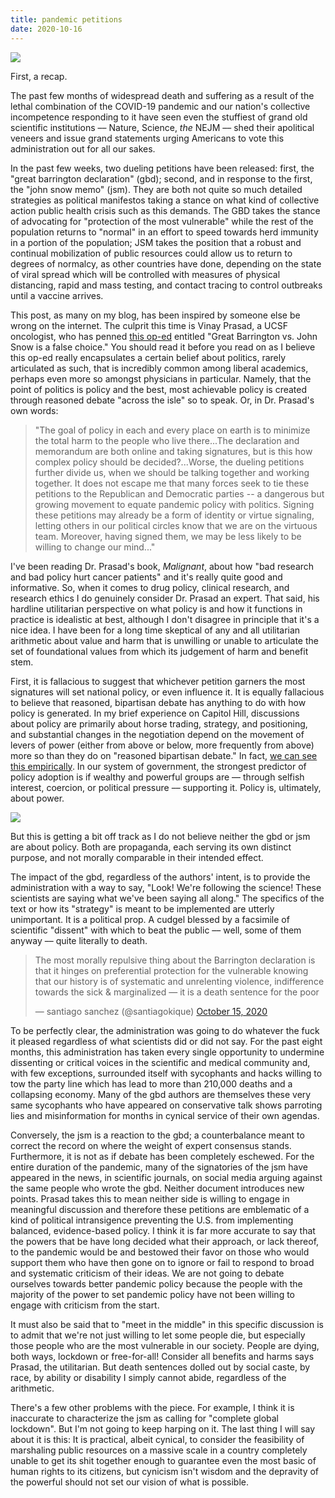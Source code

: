 ```yaml
---
title: pandemic petitions
date: 2020-10-16
---
```

![](https://i.imgur.com/12SyxDg.png)

First, a recap.

The past few months of widespread death and suffering as a result of the lethal combination of the COVID-19 pandemic and our nation's collective incompetence responding to it have seen even the stuffiest of grand old scientific institutions –– Nature, Science, *the* NEJM –– shed their apolitical veneers and issue grand statements urging Americans to vote this administration out for all our sakes. 

In the past few weeks, two dueling petitions have been released: first, the "great barrington declaration" (gbd); second, and in response to the first, the "john snow memo" (jsm). They are both not quite so much detailed strategies as political manifestos taking a stance on what kind of collective action public health crisis such as this demands. The GBD takes the stance of advocating for "protection of the most vulnerable" while the rest of the population returns to "normal" in an effort to speed towards herd immunity in a portion of the population; JSM takes the position that a robust and continual mobilization of public resources could allow us to return to degrees of normalcy, as other countries have done, depending on the state of viral spread which will be controlled with measures of physical distancing, rapid and mass testing, and contact tracing to control outbreaks until a vaccine arrives.

This post, as many on my blog, has been inspired by someone else be wrong on the internet. The culprit this time is Vinay Prasad, a UCSF oncologist, who has penned [this op-ed](https://www.medpagetoday.com/blogs/vinay-prasad/89177) entitled "Great Barrington vs. John Snow is a false choice." You should read it before you read on as I believe this op-ed really encapsulates a certain belief about politics, rarely articulated as such, that is incredibly common among liberal academics, perhaps even more so amongst physicians in particular. Namely, that the point of politics is policy and the best, most achievable policy is created through reasoned debate "across the isle" so to speak. Or, in Dr. Prasad's own words: 

>"The goal of policy in each and every place on earth is to minimize the total harm to the people who live there...The declaration and memorandum are both online and taking signatures, but is this how complex policy should be decided?...Worse, the dueling petitions further divide us, when we should be talking together and working together. It does not escape me that many forces seek to tie these petitions to the Republican and Democratic parties -- a dangerous but growing movement to equate pandemic policy with politics. Signing these petitions may already be a form of identity or virtue signaling, letting others in our political circles know that we are on the virtuous team. Moreover, having signed them, we may be less likely to be willing to change our mind..."

I've been reading Dr. Prasad's book, *Malignant*, about how "bad research and bad policy hurt cancer patients" and it's really quite good and informative. So, when it comes to drug policy, clinical research, and research ethics I do genuinely consider Dr. Prasad an expert. That said, his hardline utilitarian perspective on what policy is and how it functions in practice is idealistic at best, although I don't disagree in principle that it's a nice idea. I have been for a long time skeptical of any and all utilitarian arithmetic about value and harm that is unwilling or unable to articulate the set of foundational values from which its judgement of harm and benefit stem.

First, it is fallacious to suggest that whichever petition garners the most signatures will set national policy, or even influence it. It is equally fallacious to believe that reasoned, bipartisan debate has anything to do with how policy is generated. In my brief experience on Capitol Hill, discussions about policy are primarily about horse trading, strategy, and positioning, and substantial changes in the negotiation depend on the movement of levers of power (either from above or below, more frequently from above) more so than they do on "reasoned bipartisan debate." In fact, [we can see this empirically](https://scholar.princeton.edu/sites/default/files/mgilens/files/gilens_and_page_2014_-testing_theories_of_american_politics.doc.pdf). In our system of government, the strongest predictor of policy adoption is if wealthy and powerful groups are –– through selfish interest, coercion, or political pressure –– supporting it. Policy is, ultimately, about power.

![](https://i.imgur.com/IeXrLdg.png)

But this is getting a bit off track as I do not believe neither the gbd or jsm are about policy. Both are propaganda, each serving its own distinct purpose, and not morally comparable in their intended effect. 

The impact of the gbd, regardless of the authors' intent, is to provide the administration with a way to say, "Look! We're following the science! These scientists are saying what we've been saying all along." The specifics of the text or how its "strategy" is meant to be implemented are utterly unimportant. It is a political prop. A cudgel blessed by a facsimile of scientific "dissent" with which to beat the public –– well, some of them anyway –– quite literally to death.

<blockquote class="twitter-tweet" data-theme="dark"><p lang="en" dir="ltr">The most morally repulsive thing about the Barrington declaration is that it hinges on preferential protection for the vulnerable knowing that our history is of systematic and unrelenting violence, indifference towards the sick &amp; marginalized — it is a death sentence for the poor</p>&mdash; santiago sanchez (@santiagokique) <a href="https://twitter.com/santiagokique/status/1316771622918008833?ref_src=twsrc%5Etfw">October 15, 2020</a></blockquote> <script async src="https://platform.twitter.com/widgets.js" charset="utf-8"></script>

To be perfectly clear, the administration was going to do whatever the fuck it pleased regardless of what scientists did or did not say. For the past eight months, this administration has taken every single opportunity to undermine dissenting or critical voices in the scientific and medical community and, with few exceptions, surrounded itself with sycophants and hacks willing to tow the party line which has lead to more than 210,000 deaths and a collapsing economy. Many of the gbd authors are themselves these very same sycophants who have appeared on conservative talk shows parroting lies and misinformation for months in cynical service of their own agendas.

Conversely, the jsm is a reaction to the gbd; a counterbalance meant to correct the record on where the weight of expert consensus stands. Furthermore, it is not as if debate has been completely eschewed. For the entire duration of the pandemic, many of the signatories of the jsm have appeared in the news, in scientific journals, on social media arguing against the same people who wrote the gbd. Neither document introduces new points. Prasad takes this to mean neither side is willing to engage in meaningful discussion and therefore these petitions are emblematic of a kind of political intransigence preventing the U.S. from implementing balanced, evidence-based policy. I think it is far more accurate to say that the powers that be have long decided what their approach, or lack thereof, to the pandemic would be and bestowed their favor on those who would support them who have then gone on to ignore or fail to respond to broad and systematic criticism of their ideas. We are not going to debate ourselves towards better pandemic policy because the people with the majority of the power to set pandemic policy have not been willing to engage with criticism from the start. 

It must also be said that to "meet in the middle" in this specific discussion is to admit that we're not just willing to let some people die, but especially those people who are the most vulnerable in our society. People are dying, both ways, lockdown or free-for-all! Consider all benefits and harms says Prasad, the utilitarian. But death sentences dolled out by social caste, by race, by ability or disability I simply cannot abide, regardless of the arithmetic.

There's a few other problems with the piece. For example, I think it is inaccurate to characterize the jsm as calling for "complete global lockdown". But I'm not going to keep harping on it. The last thing I will say about it is this: It is practical, albeit cynical, to consider the feasibility of marshaling public resources on a massive scale in a country completely unable to get its shit together enough to guarantee even the most basic of human rights to its citizens, but cynicism isn't wisdom and the depravity of the powerful should not set our vision of what is possible.